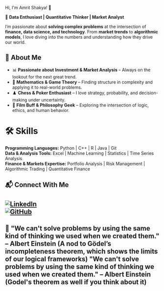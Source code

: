  Hi, I'm Amrit Shakya! 👋  

🎯 **Data Enthusiast | Quantitative Thinker | Market Analyst**  

I’m passionate about **solving complex problems** at the intersection of **finance, data science, and technology**. From **market trends** to **algorithmic models**, I love diving into the numbers and understanding how they drive our world.  

## 🚀 About Me 
- 📊 **Passionate about Investment & Market Analysis** – Always on the lookout for the next great trend.  
- 🔢 **Mathematics & Game Theory** – Finding structure in complexity and applying it to real-world problems.  
- ♟️ **Chess & Poker Enthusiast** – I love strategy, probability, and decision-making under uncertainty.  
- 🎥 **Film Buff & Philosophy Geek** – Exploring the intersection of logic, ethics, and human behavior.  

# 🛠️ Skills  
**Programming Languages:** Python | C++ | R | Java | Git  
**Data & Analysis Tools:** Excel | Machine Learning | Statistics | Time Series Analysis  
**Finance & Markets Expertise:** Portfolio Analysis | Risk Management | Algorithmic Trading | Quantitative Finance  

## 📬 Connect With Me  
[![LinkedIn](https://img.shields.io/badge/LinkedIn-Profile-blue?style=flat&logo=linkedin)](https://www.linkedin.com/in/amritshakya)  
[![GitHub](https://img.shields.io/badge/GitHub-amritshakya-lightgrey?style=flat&logo=github)](https://github.com/amritshakya)  
---

📖 "We can't solve problems by using the same kind of thinking we used when we created them." – Albert Einstein (A nod to Gödel’s incompleteness theorem, which shows the limits of our logical frameworks) "We can't solve problems by using the same kind of thinking we used when we created them." – Albert Einstein (Godel's theorem as well if you think about it)
---
